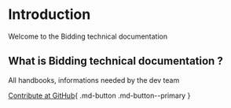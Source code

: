 # Introduction

Welcome to the Bidding technical documentation

## What is Bidding technical documentation ?

All handbooks, informations needed by the dev team

[Contribute at GitHub](https://github.com/mboufnichel/bidding-doc){ .md-button .md-button--primary }


